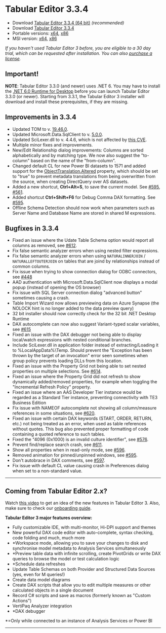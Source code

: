 # Tabular Editor 3.3.4

- Download [Tabular Editor 3.3.4 (64 bit)](https://cdn.tabulareditor.com/files/TabularEditor.3.3.4.Installer.x64.exe) _(recommended)_
- Download [Tabular Editor 3.3.4](https://cdn.tabulareditor.com/files/TabularEditor.3.3.4.Installer.x86.exe)
- Portable versions: [x64](https://cdn.tabulareditor.com/files/TabularEditor.3.3.4.x64.zip), [x86](https://cdn.tabulareditor.com/files/TabularEditor.3.3.4.x86.zip)
- MSI version: [x64](https://cdn.tabulareditor.com/files/TabularEditor.3.3.4.x64.msi), [x86](https://cdn.tabulareditor.com/files/TabularEditor.3.3.4.x86.msi)

_If you haven't used Tabular Editor 3 before, you are eligible to a 30 day trial, which can be requested after installation. You can also [purchase a license](https://tabulareditor.com/licensing)._

## Important!

**NOTE**: Tabular Editor 3.3.0 (and newer) uses .NET 6. You may have to install the [.NET 6.0 Runtime for Desktop](https://dotnet.microsoft.com/en-us/download/dotnet/6.0/runtime) before you can launch Tabular Editor 3.3.0 (or newer). Starting from 3.3.1, the Tabular Editor 3 installer will download and install these prerequisites, if they are missing.

## Improvements in 3.3.4

- Updated TOM to v. [19.46.0](https://www.nuget.org/packages/Microsoft.AnalysisServices.NetCore.retail.amd64).
- Updated Microsoft.Data.SqlClient to v. [5.0.0](https://www.nuget.org/packages/Microsoft.Data.SqlClient).
- Updated SciLexer.dll to v. 4.4.6, which is not affected by [this CVE](https://cve.mitre.org/cgi-bin/cvename.cgi?name=2019-16294).
- Multiple minor fixes and improvements.
- New/Edit Relationship dialog improvements: Columns are sorted alphabetically and by matching type. We now also suggest the "to-column" based on the name of the "from-column".
- Changed default CL for new Power BI datasets to 1571 and added support for the [ObjectTranslation.Altered](https://docs.microsoft.com/en-us/dotnet/api/microsoft.analysisservices.tabular.objecttranslation.altered?view=analysisservices-dotnet) property, which should be set to "true" to prevent metadata translations from being overwritten from the source, when creating DirectQuery over AS datasets.
- Added a new shortcut, **Ctrl+Alt+S**, to save the current model. See [#595](https://github.com/TabularEditor/TabularEditor3/issues/595), [#561](https://github.com/TabularEditor/TabularEditor3/issues/561).
- Added shortcut **Ctrl+Shift+F6** for Debug Comma DAX formatting. See [#595](https://github.com/TabularEditor/TabularEditor3/issues/595).
- Offline Schema Detection should now work when parameters such as Server Name and Database Name are stored in shared M expressions.

## Bugfixes in 3.3.4

- Fixed an issue where the Udate Table Schema option would report all columns as removed, see [#612](https://github.com/TabularEditor/TabularEditor3/issues/612).
- Fix false semantic analyzer errors when using nested filter expressions.
- Fix false semantic analyzer errors when using `NATURALINNERJOIN` / `NATURALLEFTOUTERJOIN` on tables that are joind by relationships instead of common columns.
- Fix issue when trying to show connection dialog for ODBC connectors, see [#448](https://github.com/TabularEditor/TabularEditor3/issues/448)
- AAD authentication with Microsoft.Data.SqlClient now displays a modal popup (instead of opening the OS browser)
- Fix issue with SQL Server connection dialog "advanced button" sometimes causing a crash.
- Table Import Wizard now allows previewing data on Azure Synapse (the NOLOCK hint is no longer added to the data preview query)
- 32 bit installer should now correctly check for the 32 bit .NET Desktop Runtime
- DAX autocomplete can now also suggest Variant-typed scalar variables, see [#615](https://github.com/TabularEditor/TabularEditor3/issues/615)
- Fixed an issue with the DAX debugger not being able to display local/watch expressions with nested conditional branches.
- Include SciLexer.dll in application folder instead of extracting/Loading it to %LocalAppData%\Temp. Should prevent the "Exception has been thrown by the target of an invocation" error seen sometimes when group policy prevents loading DLLs from this location.
- Fixed an issue with the Property Grid not being able to set nested properties on multiple selections. See [#614](https://github.com/TabularEditor/TabularEditor3/issues/614).
- Fixed an issue where the Property Grid did not refresh to show dynamically added/removed properties, for example when toggling the "Incremental Refresh Policy" property.
- Fixed an issue where an AAS Developer Tier instance would be regarded as a Standard Tier instance, preventing connectivity with TE3 Business Edition
- Fix issue with NAMEOF autocomplete not showing all column/measure references in some situations, see [#620](https://github.com/TabularEditor/TabularEditor3/issues/620).
- Fixed an issue with certain DAX keywords (START, ORDER, RETURN, etc.) not being treated as an error, when used as table references without quotes. This bug also prevented proper formatting of code containing a quoted reference to such tables.
- Fixed the "4096 (0x1000) is an invalid culture identifier", see [#576](https://github.com/TabularEditor/TabularEditor3/issues/576).
- Prevent find/replace search crash, see [#611](https://github.com/TabularEditor/TabularEditor3/issues/611).
- Show all properties when in read-only mode, see [#596](https://github.com/TabularEditor/TabularEditor3/issues/596).
- Removed animation for pinned/unpinned windows, see [#595](https://github.com/TabularEditor/TabularEditor3/issues/595).
- Don't autobrace in DAX comments, see [#597](https://github.com/TabularEditor/TabularEditor3/issues/597).
- Fix issue with default CL value causing crash in Preferences dialog when set to a non-standard value.

---

## Coming from Tabular Editor 2.x?

Watch [this video](https://www.youtube.com/watch?v=pt3DdcjfImY) to get an idea of the new features in Tabular Editor 3. Also, make sure to check our [onboarding guide](https://docs.tabulareditor.com/onboarding/index.html).

**Tabular Editor 3 major features overview:**

- Fully customizable IDE, with multi-monitor, Hi-DPI support and themes
- New powerful DAX code editor with auto-complete, syntax checking, code folding and much, much more
- \*Workspace mode, allowing you to save your changes to disk and synchronise model metadata to Analysis Services simultaneously
- \*Preview table data with infinite scrolling, create PivotGrids or write DAX queries to browse the model or test calculation logic
- \*Schedule data refreshes
- Update Table Schemas on both Provider and Structured Data Sources (yes, even for M queries!)
- Create data model diagrams
- Create DAX scripts that allow you to edit multiple measures or other calculated objects in a single document
- Record C# scripts and save as macros (formerly known as "Custom Actions")
- VertiPaq Analyzer integration
- \*DAX debugger

\*=Only while connected to an instance of Analysis Services or Power BI

---